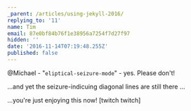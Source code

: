 ```yaml
---
_parent: /articles/using-jekyll-2016/
replying_to: '11'
name: Tim
email: 87e0bf84b76f1e38956a7254f7d27f97
hidden: ''
date: '2016-11-14T07:19:48.255Z'
published: false
---
```


@Michael - "`eliptical-seizure-mode`" - yes. Please don't!

...and yet the seizure-indicuing diagonal lines are still there ...

...you're just enjoying this now! [twitch twitch]
